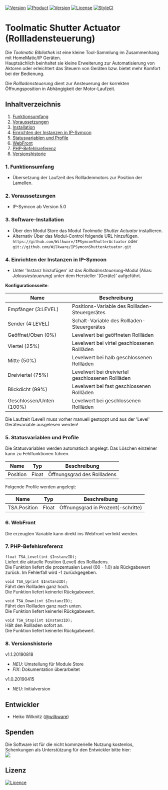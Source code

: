 [![Version](https://img.shields.io/badge/Symcon-PHP--Modul-red.svg)](https://www.symcon.de/service/dokumentation/entwicklerbereich/sdk-tools/sdk-php/)
[![Product](https://img.shields.io/badge/Symcon%20Version-5.0%20%3E-blue.svg)](https://www.symcon.de/produkt/)
[![Version](https://img.shields.io/badge/Modul%20Version-1.1.20190818-orange.svg)](https://github.com/Wilkware/IPSymconShutterActuator)
[![License](https://img.shields.io/badge/License-CC%20BY--NC--SA%204.0-green.svg)](https://creativecommons.org/licenses/by-nc-sa/4.0/)
[![StyleCI](https://github.styleci.io/repos/203026578/shield?style=flat)](https://github.styleci.io/repos/203026578)

# Toolmatic Shutter Actuator (Rollladensteuerung)

Die *Toolmatic Bibliothek* ist eine kleine Tool-Sammlung im Zusammenhang mit HomeMatic/IP Geräten.  
Hauptsächlich beinhaltet sie kleine Erweiterung zur Automatisierung von Aktoren oder erleichtert das Steuern von Geräten bzw. bietet mehr Komfort bei der Bedienung.  
  
Die *Rollladensteuerung* dient zur Ansteuerung der korrekten Öffnungsposition in Abhängigkeit der Motor-Laufzeit.

## Inhaltverzeichnis

1. [Funktionsumfang](#1-funktionsumfang)
2. [Voraussetzungen](#2-voraussetzungen)
3. [Installation](#3-installation)
4. [Einrichten der Instanzen in IP-Symcon](#4-einrichten-der-instanzen-in-ip-symcon)
5. [Statusvariablen und Profile](#5-statusvariablen-und-profile)
6. [WebFront](#6-webfront)
7. [PHP-Befehlsreferenz](#7-php-befehlsreferenz)
8. [Versionshistorie](#8-versionshistorie)

### 1. Funktionsumfang

* Übersetzung der Laufzeit des Rollladenmotors zur Position der Lamellen.

### 2. Voraussetzungen

* IP-Symcon ab Version 5.0

### 3. Software-Installation

* Über den Modul Store das Modul *Toolmatic Shutter Actuator* installieren.
* Alternativ Über das Modul-Control folgende URL hinzufügen.  
`https://github.com/Wilkware/IPSymconShutterActuator` oder `git://github.com/Wilkware/IPSymconShutterActuator.git`

### 4. Einrichten der Instanzen in IP-Symcon

* Unter 'Instanz hinzufügen' ist das *Rollladensteuerung*-Modul (Alias: *Jalousiesteuerung*) unter dem Hersteller '(Geräte)' aufgeführt.

__Konfigurationsseite__:

Name                          | Beschreibung
------------------------------| ---------------------------------
Empfänger (3:LEVEL)           | Positions-Variable des Rollladen-Steuergerätes
Sender (4:LEVEL)              | Schalt-Variable des Rollladen-Steuergerätes
Geöffnet/Oben (0%)            | Levelwert bei geöffneten Rollläden
Viertel (25%)                 | Levelwert bei virtel geschlossenen Rollläden
Mitte (50%)                   | Levelwert bei halb geschlossenen Rollläden
Dreiviertel (75%)             | Levelwert bei dreiviertel geschlossenen Rollläden
Blickdicht (99%)              | Levelwert bei fast geschlossenen Rollläden
Geschlossen/Unten (100%)      | Levelwert bei geschlossenen Rollläden

Die Laufzeit (Level) muss vorher manuell gestoppt und aus der 'Level' Gerätevariable ausgelesen werden!

### 5. Statusvariablen und Profile

Die Statusvariablen werden automatisch angelegt. Das Löschen einzelner kann zu Fehlfunktionen führen.

Name                 | Typ       | Beschreibung
-------------------- | --------- | ----------------
Position             | Float     | Öffnungsgrad des Rollladens

Folgende Profile werden angelegt:

Name                 | Typ       | Beschreibung
-------------------- | --------- | ----------------
TSA.Position         | Float     | Öffnungsgrad in Prozent(-schritte)

### 6. WebFront

Die erzeugten Variable kann direkt ins Webfront verlinkt werden.

### 7. PHP-Befehlsreferenz

`float TSA_Level(int $InstanzID);`  
Liefert die aktuelle Position (Level) des Rollladens.  
Die Funktion liefert die prozentualen Level (00 - 1.0) als Rückgabewert zurück. Im Fehlerfall wird -1 zurückgegeben.

`void TSA_Up(int $InstanzID);`  
Fährt den Rollladen ganz hoch.  
Die Funktion liefert keinerlei Rückgabewert.  

`void TSA_Down(int $InstanzID);`  
Fährt den Rollladen ganz nach unten.  
Die Funktion liefert keinerlei Rückgabewert.  

`void TSA_Stop(int $InstanzID);`  
Hält den Rollladen sofort an.  
Die Funktion liefert keinerlei Rückgabewert.  

### 8. Versionshistorie

v1.1.20190818

* _NEU_: Umstellung für Module Store
* _FIX_: Dokumentation überarbeitet

v1.0.20190415

* _NEU_: Initialversion

## Entwickler

* Heiko Wilknitz ([@wilkware](https://github.com/wilkware))

## Spenden

Die Software ist für die nicht kommzerielle Nutzung kostenlos, Schenkungen als Unterstützung für den Entwickler bitte hier:  
<a href="https://www.paypal.com/cgi-bin/webscr?cmd=_s-xclick&hosted_button_id=8816166" target="_blank"><img src="https://www.paypalobjects.com/de_DE/DE/i/btn/btn_donate_LG.gif" border="0" /></a>

## Lizenz

[![Licence](https://licensebuttons.net/i/l/by-nc-sa/transparent/00/00/00/88x31-e.png)](https://creativecommons.org/licenses/by-nc-sa/4.0/)
